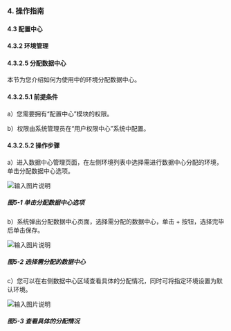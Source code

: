 ### 4. 操作指南

#### 4.3 配置中心

#### 4.3.2 环境管理

#### 4.3.2.5 分配数据中心

本节为您介绍如何为使用中的环境分配数据中心。

#### 4.3.2.5.1 前提条件

a）您需要拥有“配置中心”模块的权限。

b）权限由系统管理员在“用户权限中心”系统中配置。

#### 4.3.2.5.2 操作步骤

a）进入数据中心管理页面，在左侧环境列表中选择需进行数据中心分配的环境，单击分配数据中心选项。

![输入图片说明](../../../../../images/SoFlu%EF%BC%88%E5%90%8E%E7%AB%AF%EF%BC%89%E5%BC%80%E5%8F%91%E5%B9%B3%E5%8F%B0/1.%20%E6%9C%80%E6%96%B0%E7%89%88%E6%9C%AC%20-%20%E6%9B%B4%E6%96%B0%E6%97%A5%E6%9C%9F%20-%202022.10.08/4.%20%E6%93%8D%E4%BD%9C%E6%8C%87%E5%8D%97/3.%20%E9%85%8D%E7%BD%AE%E4%B8%AD%E5%BF%83/2.%20%E7%8E%AF%E5%A2%83%E7%AE%A1%E7%90%86/5-1.png)

##### 图5-1 单击分配数据中心选项

b）系统弹出分配数据中心页面，选择需分配的数据中心，单击 + 按钮，选择完毕后单击保存。

![输入图片说明](../../../../../images/SoFlu%EF%BC%88%E5%90%8E%E7%AB%AF%EF%BC%89%E5%BC%80%E5%8F%91%E5%B9%B3%E5%8F%B0/1.%20%E6%9C%80%E6%96%B0%E7%89%88%E6%9C%AC%20-%20%E6%9B%B4%E6%96%B0%E6%97%A5%E6%9C%9F%20-%202022.10.08/4.%20%E6%93%8D%E4%BD%9C%E6%8C%87%E5%8D%97/3.%20%E9%85%8D%E7%BD%AE%E4%B8%AD%E5%BF%83/2.%20%E7%8E%AF%E5%A2%83%E7%AE%A1%E7%90%86/5-2.png)

##### 图5-2 选择需分配的数据中心

c）您可以在右侧数据中心区域查看具体的分配情况，同时可将指定环境设置为默认环境。

![输入图片说明](../../../../../images/SoFlu%EF%BC%88%E5%90%8E%E7%AB%AF%EF%BC%89%E5%BC%80%E5%8F%91%E5%B9%B3%E5%8F%B0/1.%20%E6%9C%80%E6%96%B0%E7%89%88%E6%9C%AC%20-%20%E6%9B%B4%E6%96%B0%E6%97%A5%E6%9C%9F%20-%202022.10.08/4.%20%E6%93%8D%E4%BD%9C%E6%8C%87%E5%8D%97/3.%20%E9%85%8D%E7%BD%AE%E4%B8%AD%E5%BF%83/2.%20%E7%8E%AF%E5%A2%83%E7%AE%A1%E7%90%86/5-3.png)

##### 图5-3 查看具体的分配情况
